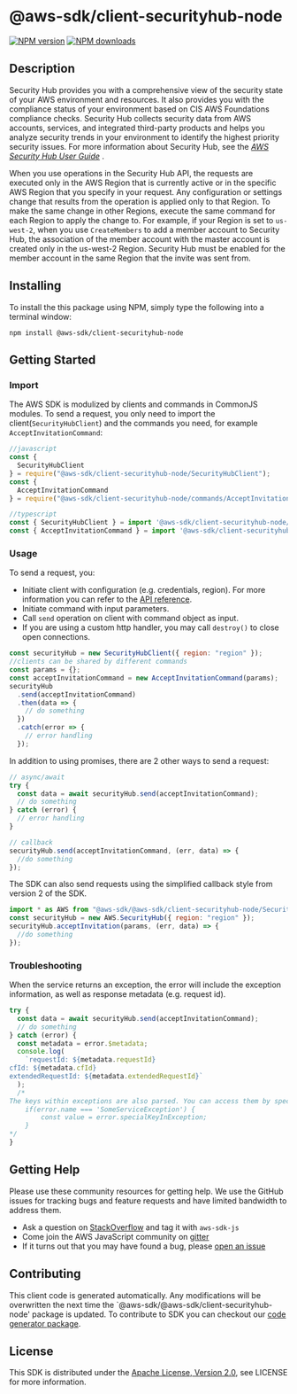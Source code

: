 # @aws-sdk/client-securityhub-node

[![NPM version](https://img.shields.io/npm/v/@aws-sdk/client-securityhub-node/preview.svg)](https://www.npmjs.com/package/@aws-sdk/client-securityhub-node)
[![NPM downloads](https://img.shields.io/npm/dm/@aws-sdk/client-securityhub-node.svg)](https://www.npmjs.com/package/@aws-sdk/client-securityhub-node)

## Description

<p>Security Hub provides you with a comprehensive view of the security state of your AWS environment and resources. It also provides you with the compliance status of your environment based on CIS AWS Foundations compliance checks. Security Hub collects security data from AWS accounts, services, and integrated third-party products and helps you analyze security trends in your environment to identify the highest priority security issues. For more information about Security Hub, see the <i> <a href="https://docs.aws.amazon.com/securityhub/latest/userguide/what-is-securityhub.html">AWS Security Hub User Guide</a> </i>.</p> <p>When you use operations in the Security Hub API, the requests are executed only in the AWS Region that is currently active or in the specific AWS Region that you specify in your request. Any configuration or settings change that results from the operation is applied only to that Region. To make the same change in other Regions, execute the same command for each Region to apply the change to. For example, if your Region is set to <code>us-west-2</code>, when you use <code>CreateMembers</code> to add a member account to Security Hub, the association of the member account with the master account is created only in the us-west-2 Region. Security Hub must be enabled for the member account in the same Region that the invite was sent from.</p>

## Installing

To install the this package using NPM, simply type the following into a terminal window:

```
npm install @aws-sdk/client-securityhub-node
```

## Getting Started

### Import

The AWS SDK is modulized by clients and commands in CommonJS modules. To send a request, you only need to import the client(`SecurityHubClient`) and the commands you need, for example `AcceptInvitationCommand`:

```javascript
//javascript
const {
  SecurityHubClient
} = require("@aws-sdk/client-securityhub-node/SecurityHubClient");
const {
  AcceptInvitationCommand
} = require("@aws-sdk/client-securityhub-node/commands/AcceptInvitationCommand");
```

```javascript
//typescript
const { SecurityHubClient } = import '@aws-sdk/client-securityhub-node/SecurityHubClient';
const { AcceptInvitationCommand } = import '@aws-sdk/client-securityhub-node/commands/AcceptInvitationCommand';
```

### Usage

To send a request, you:

- Initiate client with configuration (e.g. credentials, region). For more information you can refer to the [API reference][].
- Initiate command with input parameters.
- Call `send` operation on client with command object as input.
- If you are using a custom http handler, you may call `destroy()` to close open connections.

```javascript
const securityHub = new SecurityHubClient({ region: "region" });
//clients can be shared by different commands
const params = {};
const acceptInvitationCommand = new AcceptInvitationCommand(params);
securityHub
  .send(acceptInvitationCommand)
  .then(data => {
    // do something
  })
  .catch(error => {
    // error handling
  });
```

In addition to using promises, there are 2 other ways to send a request:

```javascript
// async/await
try {
  const data = await securityHub.send(acceptInvitationCommand);
  // do something
} catch (error) {
  // error handling
}
```

```javascript
// callback
securityHub.send(acceptInvitationCommand, (err, data) => {
  //do something
});
```

The SDK can also send requests using the simplified callback style from version 2 of the SDK.

```javascript
import * as AWS from "@aws-sdk/@aws-sdk/client-securityhub-node/SecurityHub";
const securityHub = new AWS.SecurityHub({ region: "region" });
securityHub.acceptInvitation(params, (err, data) => {
  //do something
});
```

### Troubleshooting

When the service returns an exception, the error will include the exception information, as well as response metadata (e.g. request id).

```javascript
try {
  const data = await securityHub.send(acceptInvitationCommand);
  // do something
} catch (error) {
  const metadata = error.$metadata;
  console.log(
    `requestId: ${metadata.requestId}
cfId: ${metadata.cfId}
extendedRequestId: ${metadata.extendedRequestId}`
  );
  /*
The keys within exceptions are also parsed. You can access them by specifying exception names:
    if(error.name === 'SomeServiceException') {
        const value = error.specialKeyInException;
    }
*/
}
```

## Getting Help

Please use these community resources for getting help. We use the GitHub issues for tracking bugs and feature requests and have limited bandwidth to address them.

- Ask a question on [StackOverflow](https://stackoverflow.com/questions/tagged/aws-sdk-js) and tag it with `aws-sdk-js`
- Come join the AWS JavaScript community on [gitter](https://gitter.im/aws/aws-sdk-js-v3)
- If it turns out that you may have found a bug, please [open an issue](https://github.com/aws/aws-sdk-js-v3/issues)

## Contributing

This client code is generated automatically. Any modifications will be overwritten the next time the `@aws-sdk/@aws-sdk/client-securityhub-node' package is updated. To contribute to SDK you can checkout our [code generator package][].

## License

This SDK is distributed under the
[Apache License, Version 2.0](http://www.apache.org/licenses/LICENSE-2.0),
see LICENSE for more information.

[code generator package]: https://github.com/aws/aws-sdk-js-v3/tree/master/packages/service-types-generator
[api reference]: https://docs.aws.amazon.com/AWSJavaScriptSDK/latest/

